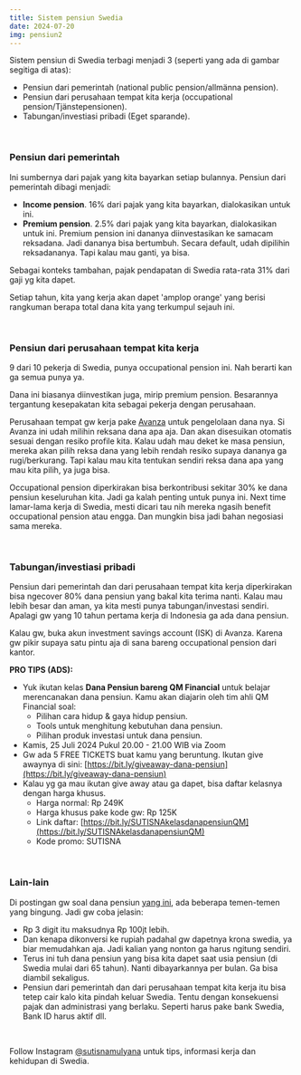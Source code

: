 ```yaml
---
title: Sistem pensiun Swedia
date: 2024-07-20
img: pensiun2
---
```

Sistem pensiun di Swedia terbagi menjadi 3 (seperti yang ada di gambar segitiga di atas):
- Pensiun dari pemerintah (national public pension/allmänna pension).
- Pensiun dari perusahaan tempat kita kerja (occupational pension/Tjänstepensionen).
- Tabungan/investiasi pribadi (Eget sparande).

&nbsp;
&nbsp;

### Pensiun dari pemerintah
Ini sumbernya dari pajak yang kita bayarkan setiap bulannya. Pensiun dari pemerintah dibagi menjadi:
- **Income pension**. 16% dari pajak yang kita bayarkan, dialokasikan untuk ini.
- **Premium pension**. 2.5% dari pajak yang kita bayarkan, dialokasikan untuk ini. Premium pension ini dananya diinvestasikan ke samacam reksadana. Jadi dananya bisa bertumbuh. Secara default, udah dipilihin reksadananya. Tapi kalau mau ganti, ya bisa.

Sebagai konteks tambahan, pajak pendapatan di Swedia rata-rata 31% dari gaji yg kita dapet.

Setiap tahun, kita yang kerja akan dapet 'amplop orange' yang berisi rangkuman berapa total dana kita yang terkumpul sejauh ini.

&nbsp;
&nbsp;

### Pensiun dari perusahaan tempat kita kerja
9 dari 10 pekerja di Swedia, punya occupational pension ini. Nah berarti kan ga semua punya ya.

Dana ini biasanya diinvestikan juga, mirip premium pension. Besarannya tergantung kesepakatan kita sebagai pekerja dengan perusahaan.

Perusahaan tempat gw kerja pake [Avanza](https://www.avanza.se/start) untuk pengelolaan dana nya. Si Avanza ini udah milihin reksana dana apa aja. Dan akan disesuikan otomatis sesuai dengan resiko profile kita. Kalau udah mau deket ke masa pensiun, mereka akan pilih reksa dana yang lebih rendah resiko supaya dananya ga rugi/berkurang. Tapi kalau mau kita tentukan sendiri reksa dana apa yang mau kita pilih, ya juga bisa.

Occupational pension diperkirakan bisa berkontribusi sekitar 30% ke dana pensiun keseluruhan kita. Jadi ga kalah penting untuk punya ini. Next time lamar-lama kerja di Swedia, mesti dicari tau nih mereka ngasih benefit occupational pension atau engga. Dan mungkin bisa jadi bahan negosiasi sama mereka.

&nbsp;
&nbsp;

### Tabungan/investiasi pribadi
Pensiun dari pemerintah dan dari perusahaan tempat kita kerja diperkirakan bisa ngecover 80% dana pensiun yang bakal kita terima nanti. Kalau mau lebih besar dan aman, ya kita mesti punya tabungan/investasi sendiri. Apalagi gw yang 10 tahun pertama kerja di Indonesia ga ada dana pensiun.

Kalau gw, buka akun investment savings account (ISK) di Avanza. Karena gw pikir supaya satu pintu aja di sana bareng occupational pension dari kantor.

**PRO TIPS (ADS):**
- Yuk ikutan kelas **Dana Pensiun bareng QM Financial** untuk belajar merencanakan dana pensiun. Kamu akan diajarin oleh tim ahli QM Financial soal:
    - Pilihan cara hidup & gaya hidup pensiun.
    - Tools untuk menghitung kebutuhan dana pensiun.
    - Pilihan produk investasi untuk dana pensiun.
- Kamis, 25 Juli 2024 Pukul 20.00 - 21.00 WIB via Zoom
- Gw ada 5 FREE TICKETS buat kamu yang beruntung. Ikutan give awaynya di sini: [https://bit.ly/giveaway-dana-pensiun](https://bit.ly/giveaway-dana-pensiun)
- Kalau yg ga mau ikutan give away atau ga dapet, bisa daftar kelasnya dengan harga khusus.
    - Harga normal: Rp 249K
    -  Harga khusus pake kode gw: Rp 125K
    - Link daftar: [https://bit.ly/SUTISNAkelasdanapensiunQM](https://bit.ly/SUTISNAkelasdanapensiunQM)
    - Kode promo: SUTISNA

&nbsp;
&nbsp;

### Lain-lain
Di postingan gw soal dana pensiun [yang ini](https://www.instagram.com/p/C9b3WHFMR8A/), ada beberapa temen-temen yang bingung. Jadi gw coba jelasin:
- Rp 3 digit itu maksudnya Rp 100jt lebih.
- Dan kenapa dikonversi ke rupiah padahal gw dapetnya krona swedia, ya biar memudahkan aja. Jadi kalian yang nonton ga harus ngitung sendiri.
- Terus ini tuh dana pensiun yang bisa kita dapet saat usia pensiun (di Swedia mulai dari 65 tahun). Nanti dibayarkannya per bulan. Ga bisa diambil sekaligus.
- Pensiun dari pemerintah dan dari perusahaan tempat kita kerja itu bisa tetep cair kalo kita pindah keluar Swedia. Tentu dengan konsekuensi pajak dan administrasi yang berlaku. Seperti harus pake bank Swedia, Bank ID harus aktif dll.

&nbsp;

Follow Instagram [@sutisnamulyana](https://www.instagram.com/sutisnamulyana/) untuk tips, informasi kerja dan kehidupan di Swedia.